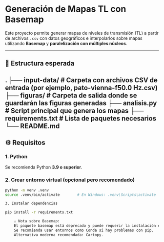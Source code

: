 # Generación de Mapas TL con Basemap

Este proyecto permite generar mapas de niveles de transmisión (TL) a partir de archivos `.csv` con datos geográficos e interpolarlos sobre mapas utilizando **Basemap** y **paralelización con múltiples núcleos**.

---

## 📁 Estructura esperada
.
├── input-data/ # Carpeta con archivos CSV de entrada (por ejemplo, pato-vienna-f50.0 Hz.csv)
├── figuras/ # Carpeta de salida donde se guardarán las figuras generadas
├── analisis.py # Script principal que genera los mapas
├── requirements.txt # Lista de paquetes necesarios
└── README.md
---

## ⚙️ Requisitos

### 1. Python

Se recomienda Python **3.9 o superior**.

### 2. Crear entorno virtual (opcional pero recomendado)

```bash
python -m venv .venv
source .venv/bin/activate        # En Windows: .venv\Scripts\activate

3. Instalar dependencias

pip install -r requirements.txt

    ⚠️ Nota sobre Basemap:
    El paquete basemap está deprecado y puede requerir la instalación de dependencias del sistema.
    Se recomienda usar entornos como Conda si hay problemas con pip.
    Alternativa moderna recomendada: Cartopy.
    
    

